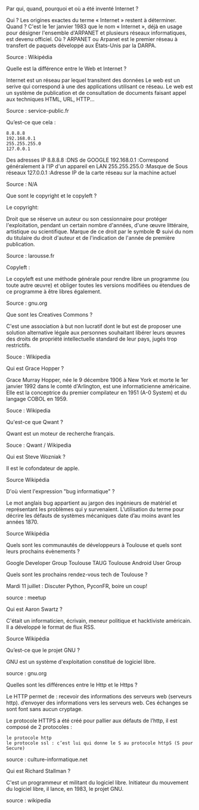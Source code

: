 Par qui, quand, pourquoi et où a été inventé Internet ?

Qui ? 		Les origines exactes du terme « Internet » restent à déterminer. 
Quand ?		C'est le 1er janvier 1983 que le nom « Internet », déjà en usage pour désigner l'ensemble 
			d'ARPANET et plusieurs réseaux informatiques, est devenu officiel.
Où ? 		ARPANET ou Arpanet est le premier réseau à transfert de paquets développé aux États-Unis par la DARPA.

Source : Wikipédia

>>>>>>>>>>>>>>>>>>>>>>>>>>

Quelle est la différence entre le Web et Internet ?

 Internet est un réseau par lequel transitent des données
 Le web est un serive qui correspond à une des applications utilisant ce réseau. Le web est un système de publication et de consultation de documents faisant appel aux techniques HTML, URL, HTTP...

 Source : service-public.fr

 >>>>>>>>>>>>>>>>>>>>>>>>>

 
Qu’est-ce que cela :

    8.8.8.8
    192.168.0.1
    255.255.255.0
    127.0.0.1

Des adresses IP
    8.8.8.8			:DNS de GOOGLE
    192.168.0.1		:Correspond généralement à l'IP d'un appareil en LAN
    255.255.255.0	:Masque de Sous réseaux
    127.0.0.1		:Adresse IP de la carte réseau sur la machine actuel

Source : N/A

>>>>>>>>>>>>>>>>>>>>>>>>>

Que sont le copyright et le copyleft ?

Le copyright:

Droit que se réserve un auteur ou son cessionnaire pour protéger l'exploitation, pendant un certain nombre d'années, d'une œuvre littéraire, artistique ou scientifique.
Marque de ce droit par le symbole © suivi du nom du titulaire du droit d'auteur et de l'indication de l'année de première publication.

Source : larousse.fr

Copyleft :

Le copyleft est une méthode générale pour rendre libre un programme (ou toute autre œuvre) et obliger toutes les versions modifiées ou étendues de ce programme à être libres également.

Source : gnu.org

>>>>>>>>>>>>>>>>>>>>>>>>>

Que sont les Creatives Commons ?

 C'est une association à but non lucratif dont le but est de proposer une solution alternative légale aux personnes souhaitant libérer leurs œuvres des droits de propriété intellectuelle standard de leur pays, jugés trop restrictifs.

 Souce : Wikipedia

>>>>>>>>>>>>>>>>>>>>>>>>>

Qui est Grace Hopper ?

Grace Murray Hopper, née le 9 décembre 1906 à New York et morte le 1er janvier 1992 dans le comté d'Arlington, est une informaticienne américaine. Elle est la conceptrice du premier compilateur en 1951 (A-0 System) et du langage COBOL en 1959.

 Souce : Wikipedia

>>>>>>>>>>>>>>>>>>>>>>>>>

Qu'est-ce que Qwant ?

Qwant est un moteur de recherche français.

 Souce : Qwant / Wikipedia

 >>>>>>>>>>>>>>>>>>>>>>>>>

Qui est Steve Wozniak ?

Il est le cofondateur de apple.

Source Wikipédia

>>>>>>>>>>>>>>>>>>>>>>>>>

D'où vient l'expression "bug informatique" ?

Le mot anglais bug appartient au jargon des ingénieurs de matériel et représentant les problèmes qui y survenaient. L’utilisation du terme pour décrire les défauts de systèmes mécaniques date d’au moins avant les années 1870.

Source Wikipédia

>>>>>>>>>>>>>>>>>>>>>>>>>

Quels sont les communautés de développeurs à Toulouse et quels sont leurs prochains évènements ?

Google Developer Group Toulouse
TAUG Toulouse Android User Group

>>>>>>>>>>>>>>>>>>>>>>>>>

Quels sont les prochains rendez-vous tech de Toulouse ?

Mardi 11 juillet : Discuter Python, PyconFR, boire un coup!

source : meetup

>>>>>>>>>>>>>>>>>>>>>>>>>

Qui est Aaron Swartz ?

C'était un informaticien, écrivain, meneur politique et hacktiviste américain.
Il a développé le format de flux RSS.

Source Wikipédia

>>>>>>>>>>>>>>>>>>>>>>>>>

Qu’est-ce que le projet GNU ?

GNU est un système d'exploitation constitué de logiciel libre.

source : gnu.org

>>>>>>>>>>>>>>>>>>>>>>>>>


Quelles sont les différences entre le Http et le Https ?

Le HTTP permet de :
    recevoir des informations des serveurs web (serveurs http).
    d’envoyer des informations vers les serveurs web.
 Ces échanges se sont font sans aucun cryptage.

Le protocole HTTPS a été créé pour pallier aux défauts de l’http, il est composé de 2 protocoles :

    le protocole http
    le protocole ssl : c’est lui qui donne le S au protocole httpS (S pour Secure)

source : culture-informatique.net

>>>>>>>>>>>>>>>>>>>>>>>>>

Qui est Richard Stallman ?

C'est un programmeur et militant du logiciel libre. Initiateur du mouvement du logiciel libre, il lance, en 1983, le projet GNU.

source : wikipedia

>>>>>>>>>>>>>>>>>>>>>>>>>


